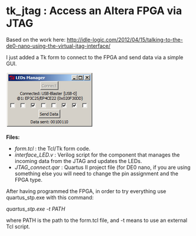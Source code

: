tk_jtag : Access an Altera FPGA via JTAG
=======

Based on the work here: http://idle-logic.com/2012/04/15/talking-to-the-de0-nano-using-the-virtual-jtag-interface/

I just added a Tk form to connect to the FPGA and send data via a simple GUI.

![Alt text](/screenshot.png?raw=true "Form Screenshot")

**Files:**

- *form.tcl* : the Tcl/Tk form code.
- *interface_LED.v* : Verilog script for the component that manages the incoming data from the JTAG and updates the LEDs.
- *JTAG_connect.qar* : Quartus II project file (for DE0 nano, if you are using something else you will need to change the pin assignment and the FPGA type.

After having programmed the FPGA, in order to try everything use quartus_stp.exe with this command:



*quartus_stp.exe -t PATH*

where PATH is the path to the form.tcl file, and -t means to use an external Tcl script.

